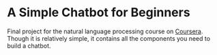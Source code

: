 # A Simple Chatbot for Beginners
Final project for the natural language processing course on [Coursera](https://www.coursera.org/learn/language-processing). Though it is relatively simple, it contains all the components you need to build a chatbot.
